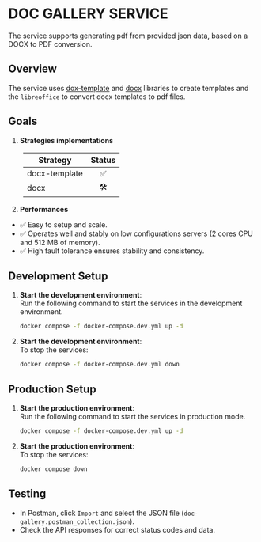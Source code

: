 # DOC GALLERY SERVICE

The service supports generating pdf from provided json data, based on a DOCX to PDF conversion.

## Overview

The service uses [dox-template](https://www.npmjs.com/package/docx-templates) and [docx](https://www.npmjs.com/package/docx) libraries to create templates and the `libreoffice` to convert docx templates to pdf files.  

## Goals

1. **Strategies implementations**

<table style="margin-left: 30px">
   <thead>
      <tr>
         <th>Strategy</th>
         <th>Status</th>
      </tr>
   </thead>
   <tbody>
      <tr>
       <td>docx-template</td>
       <td style="text-align:center;">✅</td>
      </tr>
      <tr>
       <td>docx</td>
       <td style="text-align:center;">🛠️</td>
      </tr>
   </tbody>
</table>

2. **Performances**

- ✅ Easy to setup and scale.
- ✅ Operates well and stably on low configurations servers (2 cores CPU and 512 MB of memory).
- ✅ High fault tolerance ensures stability and consistency.

## Development Setup

1. **Start the development environment**:  
   Run the following command to start the services in the development environment.

   ```bash
   docker compose -f docker-compose.dev.yml up -d
   ```

2. **Start the development environment**:  
   To stop the services:

   ```bash
   docker compose -f docker-compose.dev.yml down
   ```

## Production Setup

1. **Start the production environment**:  
   Run the following command to start the services in production mode.

   ```bash
   docker compose -f docker-compose.dev.yml up -d
   ```

2. **Start the production environment**:  
   To stop the services:

   ```bash
   docker compose down
   ```

## Testing

- In Postman, click `Import` and select the JSON file (`doc-gallery.postman_collection.json`).
- Check the API responses for correct status codes and data.
